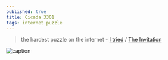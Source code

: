 ```yaml
---
published: true
title: Cicada 3301
tags: internet puzzle
---
```

> the hardest puzzle on the internet - [I tried](https://www.theguardian.com/technology/2014/jan/10/cicada-3301-i-tried-the-hardest-puzzle-on-the-internet-and-failed-spectacularly) / [The Invitation](https://uncovering-cicada.fandom.com/wiki/What_Happened_Part_1_(2013))

![caption](http://static3.wikia.nocookie.net/__cb20130105172757/uncovering-cicada/images/6/67/1357366592898.jpg) 